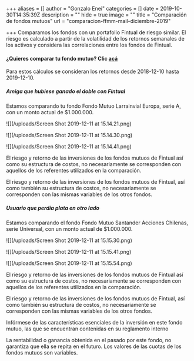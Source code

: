 +++
aliases = []
author = "Gonzalo Enei"
categories = []
date = 2019-10-30T14:35:39Z
description = ""
hide = true
image = ""
title = "Comparación de fondos mutuos"
url = "comparacion-ffmm-mail-diciembre-2019"

+++
Comparamos los fondos con un portafolio Fintual de riesgo similar. El riesgo es calculado a partir de la volatilidad de los retornos semanales de los activos y considera las correlaciones entre los fondos de Fintual.

#### ¿Quieres comparar tu fondo mutuo? Clic [acá](https://www.quefondomutuo.cl/)

Para estos cálculos se consideran los retornos desde 2018-12-10 hasta 2019-12-10.

##### Amiga que hubiese ganado el doble con Fintual

Estamos comparando tu fondo Fondo Mutuo Larrainvial Europa, serie A, con un monto actual de $1.000.000.

![](/uploads/Screen Shot 2019-12-11 at 15.14.21.png)

![](/uploads/Screen Shot 2019-12-11 at 15.14.30.png)

![](/uploads/Screen Shot 2019-12-11 at 15.14.41.png)

El riesgo y retorno de las inversiones de los fondos mutuos de Fintual así como su estructura de costos, no necesariamente se corresponden con aquellos de los referentes utilizados en la comparación.

El riesgo y retorno de las inversiones de los fondos mutuos de Fintual, así como también su estructura de costos, no necesariamente se corresponden con las mismas variables de los otros fondos.

##### Usuario que perdía plata en otro lado

Estamos comparando el fondo Fondo Mutuo Santander Acciones Chilenas, serie Universal, con un monto actual de $1.000.000.

![](/uploads/Screen Shot 2019-12-11 at 15.15.30.png)

![](/uploads/Screen Shot 2019-12-11 at 15.15.41.png)

![](/uploads/Screen Shot 2019-12-11 at 15.15.54.png)

El riesgo y retorno de las inversiones de los fondos mutuos de Fintual así como su estructura de costos, no necesariamente se corresponden con aquellos de los referentes utilizados en la comparación.

El riesgo y retorno de las inversiones de los fondos mutuos de Fintual, así como también su estructura de costos, no necesariamente se corresponden con las mismas variables de los otros fondos.  
  
Infórmese de las características esenciales de la inversión en este fondo mutuo, las que se encuentran contenidas en su reglamento interno

La rentabilidad o ganancia obtenida en el pasado por este fondo, no garantiza que ella se repita en el futuro. Los valores de las cuotas de los fondos mutuos son variables.